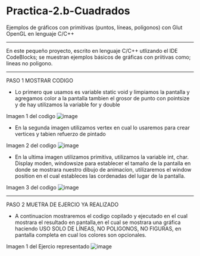 # Practica-2.b-Cuadrados

Ejemplos de gráficos con primitivas (puntos, líneas, polígonos) con Glut OpenGL en lenguaje C/C++
_______________________________________________________________________________________________________________________________________________________________
En este pequeño proyecto, escrito en lenguaje C/C++ utlizando el IDE CodeBlocks; se muestran ejemplos básicos de gráficas con priitivas como; lineas no poligono.
_____________________________________________________________________________________________

PASO 1 MOSTRAR CODIGO

* Lo primero que usamos es variable static void y limpiamos la pantalla y agregamos color a la pantalla
tambien el grosor de punto con pointsize y de hay utilizamos la variable for y double


Imagen 1 del codigo
![image](https://user-images.githubusercontent.com/66337547/94328527-f9c7ca00-ff78-11ea-8327-468ecd24c6b4.png)


* En la segunda imagen utilizamos vertex en cual lo usaremos para crear vertices y tabien refuerzo de pintado


Imagen 2 del codigo
![image](https://user-images.githubusercontent.com/66337547/94328592-69d65000-ff79-11ea-8ac4-b653161d33c9.png)

 
 * En la ultima imagen utilizamos primitiva, utilizamos la variable int, char. Display moden, windowsize para establecer
 el tamaño de la pantalla en donde se mostrara nuestro dibujo de animacion, utilizaremos el window position en el cual
 estableces las cordenadas del lugar de la pantalla.
 
 
 Imagen 3 del codigo
 ![image](https://user-images.githubusercontent.com/66337547/94328670-07318400-ff7a-11ea-9a5c-2b35d3e26d22.png)

_________________________________________________________________________________________________________________________________

PASO 2 MUETRA DE EJERCIO YA REALIZADO

* A continuacion mostraremos el codigo copilado y ejecutado en el cual mostrara el resultado en pantalla,en el cual se mostrara una gráfica haciendo USO SOLO DE LÍNEAS, NO POLIGONOS, NO FIGURAS, en pantalla completa en cual los colores son opcionales.


Imagen 1 del Ejercio representado 
![image](https://user-images.githubusercontent.com/66337547/94328727-68595780-ff7a-11ea-8036-2db49d4b244a.png)


